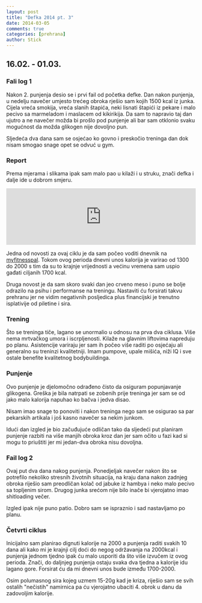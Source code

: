 ```yaml
---
layout: post
title: "Defka 2014 pt. 3"
date: 2014-03-05
comments: true
categories: [prehrana]
author: Stick
---
```


## 16.02. - 01.03.

### Fali log 1

Nakon 2. punjenja desio se i prvi fail od početka defke. Dan nakon punjenja, u nedelju navečer umjesto trećeg obroka rješio sam kojih 1500 kcal iz junka. Cijela vreća smokija, vreća slanih štapića, neki lisnati štapići iz pekare i malo pecivo sa marmeladom i maslacem od kikirikija. Da sam to napravio taj dan ujutro a ne navečer možda bi prošlo pod punjenje ali bar sam otklonio svaku mogućnost da možda glikogen nije dovoljno pun.

Sljedeća dva dana sam se osjećao ko govno i preskočio treninga dan dok nisam smogao snage opet se odvuć u gym.

### Report

Prema mjerama i slikama ipak sam malo pao u kilaži i u struku, znači defka i dalje ide u dobrom smjeru. 

<div class="embed-video-container"><iframe width='100%' height='auto' frameborder='0' src='https://docs.google.com/spreadsheet/pub?key=0AqcWi5XS2oqxdEtNaGhTdUoxU0RrRVVYV0hwMnZDTmc&single=true&gid=5&output=html&widget=true'></iframe></div>

Jedna od novosti za ovaj ciklu je da sam počeo voditi dnevnik na [myfitnesspal](http://www.myfitnesspal.com/user/teodragovic/status). Tokom ovog perioda dnevni unos kalorija je varirao od 1300 do 2000 s tim da su to krajnje vrijednosti a većinu vremena sam uspio gađati ciljanih 1700 kcal.

Druga novost je da sam skoro svaki dan jeo crveno meso i puno se bolje odrazilo na psihu i performanse na treningu. Nastaviti ću forsirati takvu prehranu jer ne vidim negativnih posljedica plus financijski je trenutno isplativije od piletine i sira.

### Trening

Što se treninga tiče, lagano se unormalio u odnosu na prva dva ciklusa. Više nema mrtvačkog umora i iscrpljenosti. Kilaže na glavnim liftovima napreduju po planu. Asistencije variraju jer sam ih počeo više raditi po osjećaju ali generalno su treninzi kvalitetniji. Imam pumpove, upale mišića, niži IQ i sve ostale benefite kvalitetnog bodybuildinga.

### Punjenje

Ovo punjenje je djelomočno odrađeno čisto da osiguram popunjavanje glikogena. Greška je bila natrpati se zobenih prije treninga jer sam se od jako malo kalorija napuhao ko bačva i jedva disao. 

Nisam imao snage to ponoviti i nakon treninga nego sam se osigurao sa par pekarskih artikala i još kasno navečer sa nekim junkom.

Idući dan izgled je bio začuđujuće odličan tako da sljedeći put planiram punjenje razbiti na više manjih obroka kroz dan jer sam očito u fazi kad si mogu to priuštiti jer mi jedan-dva obroka nisu dovoljna.

### Fail log 2

Ovaj put dva dana nakog punjenja. Ponedjeljak navečer nakon što se potrefilo nekoliko stresnih životnih situacija, na kraju dana nakon zadnjeg obroka riješio sam preodličan kolač od jabuke iz hambya i neko malo pecivo sa topljenim sirom. Drugog junka srećom nije bilo inače bi vjerojatno imao shitloading večer.

Izgled ipak nije puno patio. Dobro sam se ispraznio i sad nastavljamo po planu.

### Četvrti ciklus

Inicijalno sam planirao dignuti kalorije na 2000 a punjenja raditi svakih 10 dana ali kako mi je krajnji cilj doći do negog održavanja na 2000kcal i punjenja jednom tjedno ipak ću malo usporiti da što više izvučem iz ovog perioda. Znači, do daljnjeg punjenja ostaju svaka dva tjedna a kalorije idu lagano gore. Forsirat ću da mi dnevni unos bude između 1700-2000.

Osim polumasnog sira kojeg uzmem 15-20g kad je kriza, riješio sam se svih ostalih "nečistih" namirnica pa ću vjerojatno ubaciti 4. obrok u danu da zadovoljim kalorije.